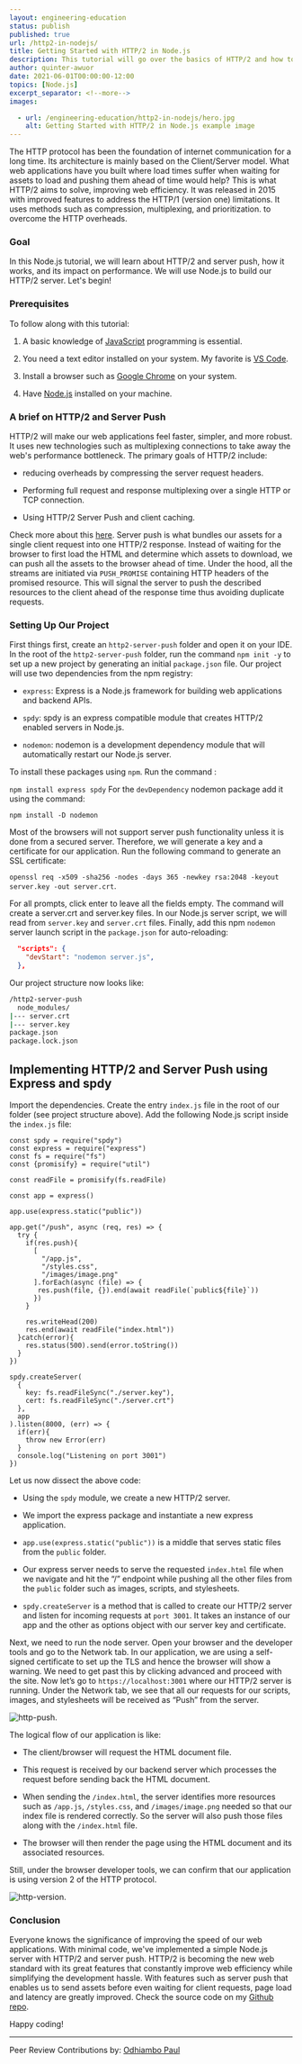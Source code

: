 ```yaml
---
layout: engineering-education
status: publish
published: true
url: /http2-in-nodejs/
title: Getting Started with HTTP/2 in Node.js
description: This tutorial will go over the basics of HTTP/2 and how to build a Node.js HTTP/2 server.
author: quinter-awuor
date: 2021-06-01T00:00:00-12:00
topics: [Node.js]
excerpt_separator: <!--more-->
images:

  - url: /engineering-education/http2-in-nodejs/hero.jpg
    alt: Getting Started with HTTP/2 in Node.js example image
---
```


The HTTP protocol has been the foundation of internet communication for a long time. Its architecture is mainly based on the Client/Server model. What web applications have you built where load times suffer when waiting for assets to load and pushing them ahead of time would help? This is what HTTP/2 aims to solve, improving web efficiency. It was released in 2015 with improved features to address the HTTP/1 (version one) limitations. It uses methods such as compression, multiplexing, and prioritization. to overcome the HTTP overheads.

### Goal
In this Node.js tutorial, we will learn about HTTP/2 and server push, how it works, and its impact on performance. We will use Node.js to build our HTTP/2 server. Let's begin!

### Prerequisites

To follow along with this tutorial:
1. A basic knowledge of [JavaScript](https://www.w3schools.com/js/DEFAULT.asp) programming is essential.

2. You need a text editor installed on your system. My favorite is [VS Code](https://code.visualstudio.com/download).

3. Install a browser such as [Google Chrome](https://www.google.com/chrome/) on your system.

4. Have [Node.js](https://nodejs.org/en/) installed on your machine.

### A brief on HTTP/2 and Server Push

HTTP/2 will make our web applications feel faster, simpler, and more robust. It uses new technologies such as multiplexing connections to take away the web's performance bottleneck. The primary goals of HTTP/2 include:
- reducing overheads by compressing the server request headers.

- Performing full request and response multiplexing over a single HTTP or TCP connection.

- Using HTTP/2 Server Push and client caching. 

Check more about this [here](https://developers.google.com/web/fundamentals/performance/http2).
Server push is what bundles our assets for a single client request into one HTTP/2 response. Instead of waiting for the browser to first load the HTML and determine which assets to download, we can push all the assets to the browser ahead of time. Under the hood, all the streams are initiated via `PUSH_PROMISE` containing HTTP headers of the promised resource. This will signal the server to push the described resources to the client ahead of the response time thus avoiding duplicate requests.


### Setting Up Our Project

First things first, create an `http2-server-push` folder and open it on your IDE. In the root of the `http2-server-push` folder, run the command `npm init -y` to set up a new project by generating an initial `package.json` file. Our project will use two dependencies from the npm registry:

- `express`:  Express is a Node.js framework for building web applications and backend APIs.

- `spdy`: spdy is an express compatible module that creates HTTP/2 enabled servers in Node.js.

- `nodemon`: nodemon is a development dependency module that will automatically restart our Node.js server.

To install these packages using `npm`. Run the command :

`npm install express spdy`
For the `devDependency` nodemon package add it using the command:

`npm install -D nodemon` 

Most of the browsers will not support server push functionality unless it is done from a secured server. Therefore, we will generate a key and a certificate for our application. Run the following command to generate an SSL certificate: 

```openssl req -x509 -sha256 -nodes -days 365 -newkey rsa:2048 -keyout server.key -out server.crt```.

For all prompts, click enter to leave all the fields empty. The command will create a server.crt and server.key files. In our Node.js server script, we will read from `server.key` and `server.crt` files. Finally, add this npm `nodemon` server launch script in the `package.json` for auto-reloading:
```JSON
  "scripts": {
    "devStart": "nodemon server.js",
  },
``` 
Our project structure now looks like:

```bash
/http2-server-push
  node_modules/
|--- server.crt
|--- server.key
package.json
package.lock.json
```

## Implementing HTTP/2 and Server Push using Express and spdy

Import the dependencies. Create the entry `index.js` file in the root of our folder (see project structure above). Add the following Node.js script inside the `index.js` file:

```JS
const spdy = require("spdy")
const express = require("express")
const fs = require("fs")
const {promisify} = require("util")

const readFile = promisify(fs.readFile)

const app = express()

app.use(express.static("public"))

app.get("/push", async (req, res) => {
  try {
    if(res.push){
      [
        "/app.js",
        "/styles.css",
        "/images/image.png"
      ].forEach(async (file) => {
       res.push(file, {}).end(await readFile(`public${file}`))
      })
    }

    res.writeHead(200)
    res.end(await readFile("index.html"))
  }catch(error){
    res.status(500).send(error.toString())
  }
})

spdy.createServer(
  {
    key: fs.readFileSync("./server.key"),
    cert: fs.readFileSync("./server.crt")
  },
  app
).listen(8000, (err) => {
  if(err){
    throw new Error(err)
  }
  console.log("Listening on port 3001")
})
```

Let us now dissect the above code:

- Using the `spdy` module, we create a new  HTTP/2 server. 

- We import the express package and instantiate a new express application.

-  `app.use(express.static("public"))` is a middle that serves static files from the `public` folder.

- Our express server needs to serve the requested `index.html` file when we navigate and hit the  “/” endpoint while pushing all the other files from the `public` folder such as images, scripts, and stylesheets.

- `spdy.createServer` is a method that is called to create our HTTP/2 server and listen for incoming requests at `port 3001`. It takes an instance of our app and the other as options object with our server key and certificate.

Next, we need to run the node server. Open your browser and the developer tools and go to the Network tab.
In our application, we are using a self-signed certificate to set up the TLS and hence the browser will show a warning. We need to get past this by clicking advanced and proceed with the site. Now let’s go to `https://localhost:3001` where our HTTP/2 server is running. Under the Network tab, we see that all our requests for our scripts, images, and stylesheets will be received as “Push” from the server. 

![http-push](/engineering-education/http2-in-nodejs/httppush.png).

The logical flow of our application is like:
- The client/browser will request the HTML document file.

- This request is received by our backend server which processes the request before sending back the HTML document.

- When sending the `/index.html`, the server identifies more resources such as `/app.js`, `/styles.css`, and `/images/image.png` needed so that our index file is rendered correctly. So the server will also push those files along with the `/index.html` file.

- The browser will then render the page using the HTML document and its associated resources.


Still, under the browser developer tools, we can confirm that our application is using version 2 of the HTTP protocol.

![http-version](/engineering-education/http2-in-nodejs/http2support.png).

### Conclusion
Everyone knows the significance of improving the speed of our web applications. With minimal code, we've implemented a simple Node.js server with HTTP/2 and server push. HTTP/2 is becoming the new web standard with its great features that constantly improve web efficiency while simplifying the development hassle. With features such as server push that enables us to send assets before even waiting for client requests, page load and latency are greatly improved. Check the source code on my [Github repo](https://github.com/Bradley8555/HTTP-2-Server-Push).

Happy coding!

---
Peer Review Contributions by: [Odhiambo Paul](/engineering-education/authors/odhiambo-paul/)

